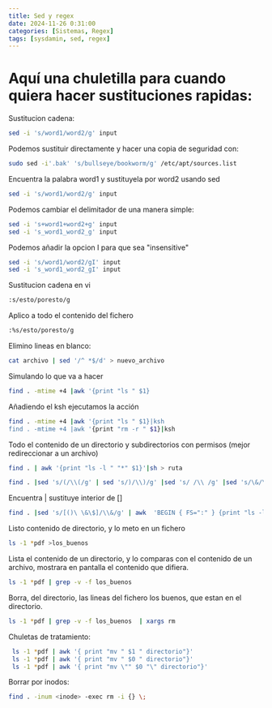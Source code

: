 ```yaml
---
title: Sed y regex
date: 2024-11-26 0:31:00
categories: [Sistemas, Regex]
tags: [sysdamin, sed, regex]
---
```


# Aquí una chuletilla para cuando quiera hacer sustituciones rapidas:

Sustitucion cadena:

```bash
sed -i 's/word1/word2/g' input
```

Podemos sustituir directamente y hacer una copia de seguridad con:
```bash
sudo sed -i'.bak' 's/bullseye/bookworm/g' /etc/apt/sources.list
```

Encuentra la palabra word1 y sustituyela por word2 usando sed
```bash
sed -i 's/word1/word2/g' input
```
Podemos cambiar el delimitador de una manera simple:
```bash
sed -i 's+word1+word2+g' input
sed -i 's_word1_word2_g' input
```
Podemos añadir la opcion I para que sea "insensitive"
```bash
sed -i 's/word1/word2/gI' input
sed -i 's_word1_word2_gI' input
```


Sustitucion cadena en vi

```bash
:s/esto/poresto/g
```
Aplico a todo el contenido del fichero
```bash
:%s/esto/poresto/g
```
Elimino lineas en blanco:
```bash
cat archivo | sed '/^ *$/d' > nuevo_archivo
```
Simulando lo que va a hacer
```bash
find . -mtime +4 |awk '{print "ls " $1}
```
Añadiendo el ksh ejecutamos la acción
```bash
find . -mtime +4 |awk '{print "ls " $1}|ksh
find . -mtime +4 |awk '{print "rm -r " $1}|ksh
```
Todo el contenido de un directorio y subdirectorios con permisos (mejor redireccionar a un archivo)
```bash
find . | awk '{print "ls -l " "*" $1}'|sh > ruta
```

```bash
find . |sed 's/(/\\(/g' | sed 's/)/\\)/g' |sed 's/ /\\ /g' |sed 's/\&/\\\&/g'|sed 's/\$/\\\$/g' | awk  'BEGIN { FS=":" } {print "ls -l " $1}' 
```
Encuentra | sustituye interior de [] 
```bash
find . |sed 's/[()\ \&\$]/\\&/g' | awk  'BEGIN { FS=":" } {print "ls -l " $1}'
```


Listo contenido de directorio, y lo meto en un fichero
```bash
ls -1 *pdf >los_buenos
```

Lista el contenido de un directorio, y lo comparas con el contenido de un archivo, mostrara en pantalla el contenido que difiera.
```bash
ls -1 *pdf | grep -v -f los_buenos
```

Borra, del directorio, las lineas del fichero los buenos, que estan en el directorio.
```bash
ls -1 *pdf | grep -v -f los_buenos  | xargs rm
```

Chuletas de tratamiento:
```bash
 ls -1 *pdf | awk '{ print "mv " $1 " directorio"}'
 ls -1 *pdf | awk '{ print "mv " $0 " directorio"}'
 ls -1 *pdf | awk '{ print "mv \"" $0 "\" directorio"}'
 ```
Borrar por inodos:
 ```bash
 find . -inum <inode> -exec rm -i {} \;
 ```
 
